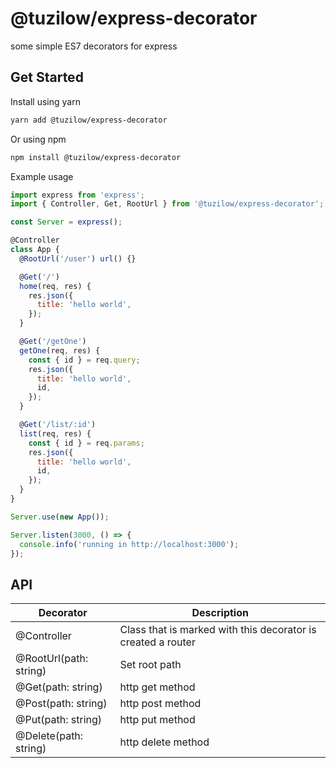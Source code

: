 # @tuzilow/express-decorator

some simple ES7 decorators for express

## Get Started

Install using yarn

```bash
yarn add @tuzilow/express-decorator
```

Or using npm

```bash
npm install @tuzilow/express-decorator
```

Example usage

```js
import express from 'express';
import { Controller, Get, RootUrl } from '@tuzilow/express-decorator';

const Server = express();

@Controller
class App {
  @RootUrl('/user') url() {}

  @Get('/')
  home(req, res) {
    res.json({
      title: 'hello world',
    });
  }

  @Get('/getOne')
  getOne(req, res) {
    const { id } = req.query;
    res.json({
      title: 'hello world',
      id,
    });
  }

  @Get('/list/:id')
  list(req, res) {
    const { id } = req.params;
    res.json({
      title: 'hello world',
      id,
    });
  }
}

Server.use(new App());

Server.listen(3000, () => {
  console.info('running in http://localhost:3000');
});
```

## API

| Decorator              | Description                                                  |
| ---------------------- | ------------------------------------------------------------ |
| @Controller            | Class that is marked with this decorator is created a router |
| @RootUrl(path: string) | Set root path                                                |
| @Get(path: string)     | http get method                                              |
| @Post(path: string)    | http post method                                             |
| @Put(path: string)     | http put method                                              |
| @Delete(path: string)  | http delete method                                           |
